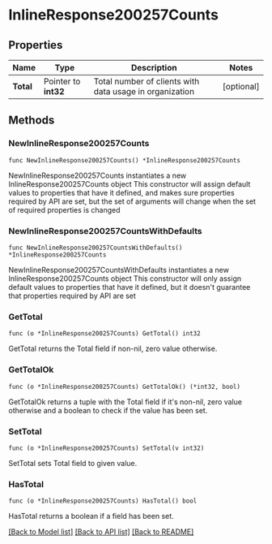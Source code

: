 # InlineResponse200257Counts

## Properties

Name | Type | Description | Notes
------------ | ------------- | ------------- | -------------
**Total** | Pointer to **int32** | Total number of clients with data usage in organization | [optional] 

## Methods

### NewInlineResponse200257Counts

`func NewInlineResponse200257Counts() *InlineResponse200257Counts`

NewInlineResponse200257Counts instantiates a new InlineResponse200257Counts object
This constructor will assign default values to properties that have it defined,
and makes sure properties required by API are set, but the set of arguments
will change when the set of required properties is changed

### NewInlineResponse200257CountsWithDefaults

`func NewInlineResponse200257CountsWithDefaults() *InlineResponse200257Counts`

NewInlineResponse200257CountsWithDefaults instantiates a new InlineResponse200257Counts object
This constructor will only assign default values to properties that have it defined,
but it doesn't guarantee that properties required by API are set

### GetTotal

`func (o *InlineResponse200257Counts) GetTotal() int32`

GetTotal returns the Total field if non-nil, zero value otherwise.

### GetTotalOk

`func (o *InlineResponse200257Counts) GetTotalOk() (*int32, bool)`

GetTotalOk returns a tuple with the Total field if it's non-nil, zero value otherwise
and a boolean to check if the value has been set.

### SetTotal

`func (o *InlineResponse200257Counts) SetTotal(v int32)`

SetTotal sets Total field to given value.

### HasTotal

`func (o *InlineResponse200257Counts) HasTotal() bool`

HasTotal returns a boolean if a field has been set.


[[Back to Model list]](../README.md#documentation-for-models) [[Back to API list]](../README.md#documentation-for-api-endpoints) [[Back to README]](../README.md)


